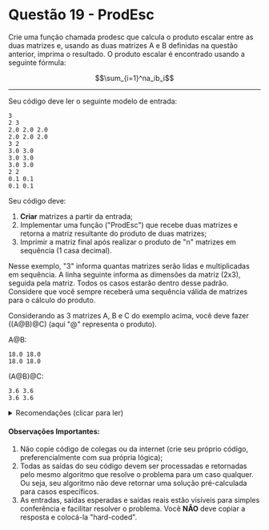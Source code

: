 # Questão 19 - ProdEsc

Crie uma função chamada prodesc que calcula o produto escalar entre as
duas matrizes e, usando as duas matrizes A e B definidas na questão anterior,
imprima o resultado. O produto escalar é encontrado usando a seguinte fórmula:

$$\sum_{i=1}^na_ib_i$$

<hr>

Seu código deve ler o seguinte modelo de entrada:
```
3
2 3
2.0 2.0 2.0
2.0 2.0 2.0
3 2
3.0 3.0
3.0 3.0
3.0 3.0
2 2
0.1 0.1
0.1 0.1
```
Seu código deve:
1. **Criar** matrizes a partir da entrada;
2. Implementar uma função ("ProdEsc") que recebe duas matrizes e retorna a matriz resultante do produto de duas matrizes;
3. Imprimir a matriz final após realizar o produto de "n" matrizes em sequência (1 casa decimal).


Nesse exemplo, "3" informa quantas matrizes serão lidas e multiplicadas em sequência. A linha seguinte informa as dimensões da matriz (2x3), seguida pela matriz. Todos os casos estarão dentro desse padrão. Considere que você sempre receberá uma sequência válida de matrizes para o cálculo do produto.

Considerando as 3 matrizes A, B e C do exemplo acima, você deve fazer ((A@B)@C)  (aqui "@" representa o produto).

A@B:
```
18.0 18.0
18.0 18.0
```
(A@B)@C:
```
3.6 3.6
3.6 3.6
```

<details>
  <summary>Recomendações  (clicar para ler)</summary>
  1. Se decidir alocar memória para as matrizes, lembre-se de liberar essa memória também;
  2. Se você alocar memória dentro de um loop e reutilizar uma mesma variável para novas alocações, lembre-se de liberar essa memória no fim do loop antes de novas alocações também;
</details>

#### Observações Importantes:

1. Não copie código de colegas ou da internet (crie seu próprio código, preferencialmente com sua própria lógica);
2. Todas as saídas do seu código devem ser processadas e retornadas pelo mesmo algoritmo que resolve o problema para um caso qualquer. Ou seja, seu algoritmo não deve retornar uma solução pré-calculada para casos específicos.
3. As entradas, saídas esperadas e saídas reais estão visíveis para simples conferência e facilitar resolver o problema. Você **NÃO** deve copiar a resposta e colocá-la "hard-coded".
